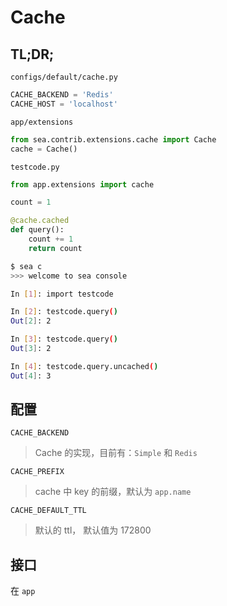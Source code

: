 # Cache

## TL;DR;

`configs/default/cache.py`

```python
CACHE_BACKEND = 'Redis'
CACHE_HOST = 'localhost'
```

`app/extensions`

```python
from sea.contrib.extensions.cache import Cache
cache = Cache()
```

`testcode.py`

```python
from app.extensions import cache

count = 1

@cache.cached
def query():
    count += 1
    return count
```

```sh
$ sea c
>>> welcome to sea console

In [1]: import testcode

In [2]: testcode.query()
Out[2]: 2

In [3]: testcode.query()
Out[3]: 2

In [4]: testcode.query.uncached()
Out[4]: 3
```


## 配置

`CACHE_BACKEND`

> Cache 的实现，目前有：`Simple` 和 `Redis`

`CACHE_PREFIX`

> cache 中 key 的前缀，默认为 `app.name`

`CACHE_DEFAULT_TTL`

> 默认的 ttl， 默认值为 172800


## 接口

在 `app`
